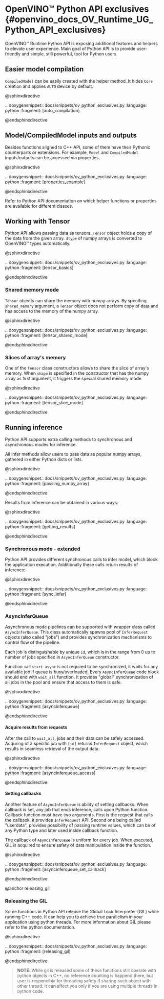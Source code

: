 # OpenVINO™ Python API exclusives {#openvino_docs_OV_Runtime_UG_Python_API_exclusives}

OpenVINO™ Runtime Python API is exposing additional features and helpers to elevate user experience. Main goal of Python API is to provide user-friendly and simple, still powerful, tool for Python users.

## Easier model compilation 

`CompiledModel` can be easily created with the helper method. It hides `Core` creation and applies `AUTO` device by default.

@sphinxdirective

.. doxygensnippet:: docs/snippets/ov_python_exclusives.py
    :language: python
    :fragment: [auto_compilation]

@endsphinxdirective

## Model/CompiledModel inputs and outputs

Besides functions aligned to C++ API, some of them have their Pythonic counterparts or extensions. For example, `Model` and `CompiledModel` inputs/outputs can be accessed via properties.

@sphinxdirective

.. doxygensnippet:: docs/snippets/ov_python_exclusives.py
    :language: python
    :fragment: [properties_example]

@endsphinxdirective

Refer to Python API documentation on which helper functions or properties are available for different classes.

## Working with Tensor

Python API allows passing data as tensors. `Tensor` object holds a copy of the data from the given array. `dtype` of numpy arrays is converted to OpenVINO™ types automatically.

@sphinxdirective

.. doxygensnippet:: docs/snippets/ov_python_exclusives.py
    :language: python
    :fragment: [tensor_basics]

@endsphinxdirective

### Shared memory mode

`Tensor` objects can share the memory with numpy arrays. By specifing `shared_memory` argument, a `Tensor` object does not perform copy of data and has access to the memory of the numpy array.

@sphinxdirective

.. doxygensnippet:: docs/snippets/ov_python_exclusives.py
    :language: python
    :fragment: [tensor_shared_mode]

@endsphinxdirective

### Slices of array's memory

One of the `Tensor` class constructors allows to share the slice of array's memory. When `shape` is specified in the constructor that has the numpy array as first argument, it triggers the special shared memory mode.

@sphinxdirective

.. doxygensnippet:: docs/snippets/ov_python_exclusives.py
    :language: python
    :fragment: [tensor_slice_mode]

@endsphinxdirective

## Running inference

Python API supports extra calling methods to synchronous and asynchronous modes for inference.

All infer methods allow users to pass data as popular numpy arrays, gathered in either Python dicts or lists.

@sphinxdirective

.. doxygensnippet:: docs/snippets/ov_python_exclusives.py
    :language: python
    :fragment: [passing_numpy_array]

@endsphinxdirective

Results from inference can be obtained in various ways:

@sphinxdirective

.. doxygensnippet:: docs/snippets/ov_python_exclusives.py
    :language: python
    :fragment: [getting_results]

@endsphinxdirective

### Synchronous mode - extended

Python API provides different synchronous calls to infer model, which block the application execution. Additionally these calls return results of inference:

@sphinxdirective

.. doxygensnippet:: docs/snippets/ov_python_exclusives.py
    :language: python
    :fragment: [sync_infer]

@endsphinxdirective

### AsyncInferQueue

Asynchronous mode pipelines can be supported with wrapper class called `AsyncInferQueue`. This class automatically spawns pool of `InferRequest` objects (also called "jobs") and provides synchronization mechanisms to control flow of the pipeline.

Each job is distinguishable by unique `id`, which is in the range from 0 up to number of jobs specified in `AsyncInferQueue` constructor.

Function call `start_async` is not required to be synchronized, it waits for any available job if queue is busy/overloaded. Every `AsyncInferQueue` code block should end with `wait_all` function. It provides "global" synchronization of all jobs in the pool and ensure that access to them is safe.

@sphinxdirective

.. doxygensnippet:: docs/snippets/ov_python_exclusives.py
    :language: python
    :fragment: [asyncinferqueue]

@endsphinxdirective

#### Acquire results from requests

After the call to `wait_all`, jobs and their data can be safely accessed. Acquring of a specific job with `[id]` returns `InferRequest` object, which results in seamless retrieval of the output data.

@sphinxdirective

.. doxygensnippet:: docs/snippets/ov_python_exclusives.py
    :language: python
    :fragment: [asyncinferqueue_access]

@endsphinxdirective

#### Setting callbacks

Another feature of `AsyncInferQueue` is ability of setting callbacks. When callback is set, any job that ends inference, calls upon Python function. Callback function must have two arguments. First is the request that calls the callback, it provides `InferRequest` API. Second one being called "userdata", provides possibility of passing runtime values, which can be of any Python type and later used inside callback function.

The callback of `AsyncInferQueue` is uniform for every job. When executed, GIL is acquired to ensure safety of data manipulation inside the function.

@sphinxdirective

.. doxygensnippet:: docs/snippets/ov_python_exclusives.py
    :language: python
    :fragment: [asyncinferqueue_set_callback]

@endsphinxdirective

@anchor releasing_gil
### Releasing the GIL

Some functions in Python API release the Global Lock Interpreter (GIL) while running C++ code. It can help you to achieve true parallelism in your application
using python threads. For more information about GIL please refer to the python documentation.

@sphinxdirective

.. doxygensnippet:: docs/snippets/ov_python_exclusives.py
    :language: python
    :fragment: [releasing_gil]

@endsphinxdirective

> **NOTE**: While gil is released some of these functions still operate with python objects in C++, no reference counting is happend there, but user is responcible
for threading safety if sharing such object with other thread. It can affect you only if you are using multiple threads in python code.
